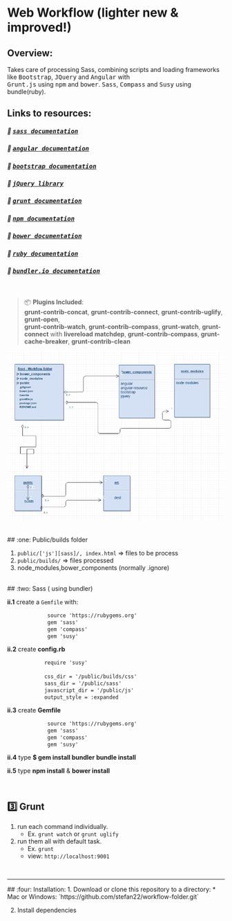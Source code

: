 Web Workflow (lighter new & improved!)
======================================

Overview:
---------

  Takes care of processing Sass, combining scripts and loading frameworks like <kbd>Bootstrap</kbd>, <kbd>JQuery</kbd>
  and <kbd>Angular</kbd> with       
  <kbd>Grunt.js</kbd> using <kbd>npm</kbd> and <kbd>bower</kbd>. <kbd>Sass</kbd>, <kbd>Compass</kbd> and <kbd>Susy</kbd> using bundle(ruby).

  
   
## Links to resources:
  
##### :bookmark:  <kbd>[sass documentation](http://sass-lang.com/)</kbd>
##### :bookmark:  <kbd>[angular documentation](https://angularjs.org/)</kbd>
##### :bookmark:  <kbd>[bootstrap documentation](http://getbootstrap.com/)</kbd>
##### :bookmark:  <kbd>[jQuery library](https://jquery.com/)</kbd>
##### :bookmark:  <kbd>[grunt documentation](http://http://gruntjs.com/)</kbd>
##### :bookmark:  <kbd>[npm documentation](https://www.npmjs.com/)</kbd>
##### :bookmark:  <kbd>[bower documentation](https://bower.io/)</kbd>
##### :bookmark:  <kbd>[ruby documentation](https://www.ruby-lang.org/en/)</kbd>
##### :bookmark:  <kbd>[bundler.io documentation](http://bundler.io/)</kbd>

<br />

> :package: __Plugins Included__:     
> __grunt-contrib-concat__, __grunt-contrib-connect__, __grunt-contrib-uglify__, __grunt-open__,          
> __grunt-contrib-watch__, __grunt-contrib-compass__, __grunt-watch__, __grunt-connect__ with __livereload__
> __matchdep__, __grunt-contrib-compass__, __grunt-cache-breaker__, __grunt-contrib-clean__


![workflow-folder screenshot](/workflow-folder.png?raw=true "workflow-folder")

<br />
## :one: Public/builds folder

1. `public/['js'][sass]/, index.html`  => files to be process
2. `public/builds/` => files processed
3.  node_modules,bower_components (normally .ignore)

<br />
## :two: Sass ( using bundler)

__ii.1__ create a `Gemfile` with:

                 source 'https://rubygems.org'                           
                 gem 'sass'
                 gem 'compass'
                 gem 'susy'


__ii.2__ create __config.rb__    

```
            require 'susy'

            css_dir = '/public/builds/css'
            sass_dir = '/public/sass'
            javascript_dir = '/public/js'
            output_style = :expanded

```

__ii.3__ create __Gemfile__

```
             source 'https://rubygems.org'
             gem 'sass'
             gem 'compass'
             gem 'susy'

```
    

__ii.4__ type __$ gem install bundler__ 
                __bundle install__
                
                

__ii.5__ type  __npm install__ & __bower install__

<br />

## :three: Grunt

1. run each command individually.              
    *  Ex. `grunt watch` or `grunt uglify`         
2. run them all with default task.             
    *  Ex. `grunt`
    *  view: `http://localhost:9001`

 
<br />
<hr />
## :four: Installation:  
1. Download or clone this repository to a directory:
      * Mac or Windows: `https://github.com/stefan22/workflow-folder.git`
     
2. Install dependencies


